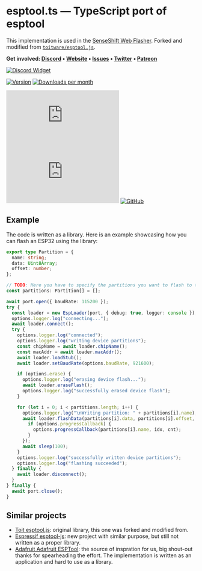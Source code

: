 # esptool.ts — TypeScript port of esptool

This implementation is used in the [SenseShift Web Flasher](https://docs.senseshift.io/docs/firmware/web-flasher). Forked and modified from [`toitware/esptool.js`](https://github.com/toitware/esptool.js).

<b>Get involved: [Discord](https://discord.gg/YUtRKAqty2) • [Website](https://senseshift.io) • [Issues](https://github.com/senseshift/senseshift-firmware/issues) • [Twitter](https://twitter.com/senseshiftio) • [Patreon](https://www.patreon.com/senseshift)</b>

[![Discord Widget](https://discord.com/api/guilds/966090258104062023/widget.png?style=banner2)](https://discord.gg/YUtRKAqty2)

[![Version](https://img.shields.io/npm/v/esptool.ts.svg)](https://www.npmjs.org/package/esptool.ts)
[![Downloads per month](https://img.shields.io/npm/dm/esptool.ts.svg)](https://www.npmjs.org/package/esptool.ts)

[![MIT](https://img.shields.io/github/license/senseshift/esptool.ts)](/LICENSE)
[![GitHub contributors](https://img.shields.io/github/contributors/senseshift/esptool.ts)](https://github.com/senseshift/esptool.ts/graphs/contributors)
[![GitHub](https://img.shields.io/github/stars/senseshift/esptool.ts.svg)](https://github.com/senseshift/esptool.ts)

## Example

The code is written as a library. Here is an example showcasing how you can flash an ESP32 using the library:

```typescript
export type Partition = {
  name: string;
  data: Uint8Array;
  offset: number;
};

// TODO: Here you have to specify the partitions you want to flash to the ESP32.
const partitions: Partition[] = [];

await port.open({ baudRate: 115200 });
try {
  const loader = new EspLoader(port, { debug: true, logger: console });
  options.logger.log("connecting...");
  await loader.connect();
  try {
    options.logger.log("connected");
    options.logger.log("writing device partitions");
    const chipName = await loader.chipName();
    const macAddr = await loader.macAddr();
    await loader.loadStub();
    await loader.setBaudRate(options.baudRate, 921600);

    if (options.erase) {
      options.logger.log("erasing device flash...");
      await loader.eraseFlash();
      options.logger.log("successfully erased device flash");
    }

    for (let i = 0; i < partitions.length; i++) {
      options.logger.log("\nWriting partition: " + partitions[i].name);
      await loader.flashData(partitions[i].data, partitions[i].offset, function (idx, cnt) {
        if (options.progressCallback) {
          options.progressCallback(partitions[i].name, idx, cnt);
        }
      });
      await sleep(100);
    }
    options.logger.log("successfully written device partitions");
    options.logger.log("flashing succeeded");
  } finally {
    await loader.disconnect();
  }
} finally {
  await port.close();
}
```

## Similar projects

* [Toit esptool.js](https://github.com/toitware/esptool.js): original library, this one was forked and modified from.
* [Espressif esptool-js](https://github.com/espressif/esptool-js): new project with similar purpose, but still not written as a proper library.
* [Adafruit Adafruit ESPTool](https://github.com/adafruit/Adafruit_WebSerial_ESPTool): the source of inspration for us, big shout-out thanks for spearheading the effort. The implementation is written as an application and hard to use as a library.
